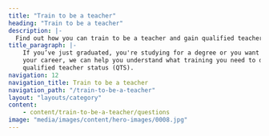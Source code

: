 ```yaml
---
title: "Train to be a teacher"
heading: "Train to be a teacher"
description: |-
  Find out how you can train to be a teacher and gain qualified teacher status (QTS). Explore university and school-led training, and how to get a PGCE with QTS.
title_paragraph: |-
    If you’ve just graduated, you're studying for a degree or you want to change
    your career, we can help you understand what training you need to do to get
    qualified teacher status (QTS).
navigation: 12
navigation_title: Train to be a teacher
navigation_path: "/train-to-be-a-teacher"
layout: "layouts/category"
content:
    - content/train-to-be-a-teacher/questions
image: "media/images/content/hero-images/0008.jpg"
---
```



